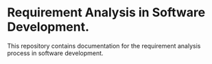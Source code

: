 # Requirement Analysis in Software Development.

This repository contains documentation for the requirement analysis process in software development.
